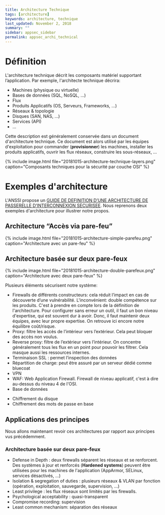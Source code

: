 ```yaml
---
title: Architecture Technique
tags: [architecture]
keywords: architecture, technique
last_updated: November 2, 2018
summary: ""
sidebar: appsec_sidebar
permalink: appsec_archi_technical
---
```


# Définition

L'architecture technique décrit les composants matériel supportant l’application. Par exemple, l'architecte technique décrira:
 - Machines (physique ou virtuelle)
 - Bases de données (SQL, NoSQL, ...)
 - Flux
 - Produits Applicatifs (OS, Serveurs, Frameworks, …)
 - Réseaux & topologie
 - Disques (SAN, NAS, …)
 - Services (API)
 - ...

Cette description est généralement conservée dans un document d'architecture technique. Ce document est alors utilisé par les équipes d'exploitation pour commander (**provisionner**) les machines, installer les produits applicatifs, ouvrir les flux réseaux, construire les sous-réseaux, ...

{% include image.html file="20181015-architecture-technique-layers.png" caption="Composants techniques pour la sécurité par couche OSI" %}

# Exemples d'architecture

L'ANSSI propose un [GUIDE DE DEFINITION D’UNE ARCHITECTURE DE PASSERELLE D’INTERCONNEXION SECURISEE](https://www.ssi.gouv.fr/uploads/IMG/pdf/2011_12_08_-_Guide_3248_ANSSI_ACE_-_Definition_d_une_architecture_de_passerelle_d_interconnexion_securisee.pdf). Nous reprenons deux exemples d'architecture pour illustrer notre propos.

## Architecture “Accès via pare-feu”

{% include image.html file="20181015-architecture-simple-parefeu.png" caption="Architecture avec un pare-feu" %}

## Architecture basée sur deux pare-feux

{% include image.html file="20181015-architecture-double-parefeux.png" caption="Architecture avec deux pare-feux" %}

Plusieurs éléments sécurisent notre système:
 - Firewalls de différents constructeurs: cela réduit l’impact en cas de découverte d’une vulnérabilité. L'inconvénient: double compétence sur les produits. C'est à prendre en compte lors de la définition de l'architecture. Pour configurer sans erreur un outil, il faut un bon niveau d'expertise, qui est souvent dur à avoir. Donc, il faut maintenir deux équipes, avec leur propre expertise. On retrouve ici encore notre équilibre coût/risque.
 - Proxy: filtre les accès de l’intérieur vers l’extérieur. Cela peut bloquer des accès non voulus.
 - Reverse proxy: filtre de l’extérieur vers l’intérieur. On concentre généralement tous les flux en un point pour pouvoir les filtrer. Cela masque aussi les ressources internes.
 - Terminaison SSL : permet l’inspection des données
 - Répartition de charge: peut être assuré par un serveur dédié comme bluecoat
 - VPN
 - WAF: Web Application Firewall. Firewall de niveau applicatif, c'est à dire au-dessus du niveau 4 de l'OSI.
 - Base de données
 * Chiffrement du disque
 * Chiffrement des mots de passe en base

## Applications des principes

Nous allons maintenant revoir ces architectures par rapport aux principes vus précédemment.

### Architecture basée sur deux pare-feux

 - Defense in Depth : deux firewalls séparent les réseaux et se renforcent. Des systèmes à jour et renforcés (**Hardened systems**) peuvent être utilisées pour les machines de l'application (AppArmor, SELinux, services désactivés, ...)
 - Isolation & segregation of duties : plusieurs réseaux & VLAN par fonction (opération, exploitation, sauvegarde, supervision, ...)
 - Least privilege : les flux réseaux sont limités par les firewalls.
 - Psychological acceptability : quasi-transparent
 - Compromise recording: supervision
 - Least common mechanism: séparation des réseaux
